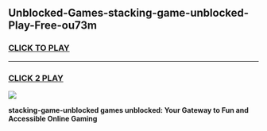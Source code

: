 
## Unblocked-Games-stacking-game-unblocked-Play-Free-ou73m
<h3>
<a href="https://premium76.site?title=stacking-game-unblocked&ref=23A">CLICK TO PLAY</a></h3>
<hr>

<h3>
<a href="https://premium76.site?title=stacking-game-unblocked&ref=23A">CLICK 2 PLAY</a>
  
</h3>

<a href="https://premium76.site?title=stacking-game-unblocked&ref=23A"><img src="https://clearcache.store/games.png"></a>


**stacking-game-unblocked games unblocked: Your Gateway to Fun and Accessible Online Gaming**
